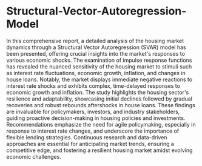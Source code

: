 # Structural-Vector-Autoregression-Model
In this comprehensive report, a detailed analysis of the housing market dynamics through a Structural Vector Autoregression (SVAR) model has been presented, offering crucial insights into the market's responses to various economic shocks. The examination of impulse response functions has revealed the nuanced sensitivity of the housing market to stimuli such as interest rate fluctuations, economic growth, inflation, and changes in house loans. Notably, the market displays immediate negative reactions to interest rate shocks and exhibits complex, time-delayed responses to economic growth and inflation. The study highlights the housing sector's resilience and adaptability, showcasing initial declines followed by gradual recoveries and robust rebounds aftershocks in house loans. These findings are invaluable for policymakers, investors, and industry stakeholders, guiding proactive decision-making in housing policies and investments. Recommendations emphasize the need for agile policymaking, especially in response to interest rate changes, and underscore the importance of flexible lending strategies. Continuous research and data-driven approaches are essential for anticipating market trends, ensuring a competitive edge, and fostering a resilient housing market amidst evolving economic challenges.
